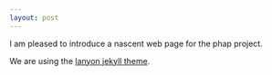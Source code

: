 ```yaml
---
layout: post
---
```


I am pleased to introduce a nascent web page for the phap project.

We are using the [lanyon jekyll theme](http://lanyon.getpoole.com/).
